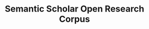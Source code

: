 ---
layout: default
citation: 'Waleed Ammar et al. 2018. Construction of the Literature Graph in Semantic
  Scholar. NAACL https://www.semanticscholar.org/paper/09e3cf5704bcb16e6657f6ceed70e93373a54618 '
cost: None
description: 'Semantic Scholar''s records for research papers published in all fields
  provided as an easy-to-use JSON archive. '
location: http://s2-public-api-prod.us-west-2.elasticbeanstalk.com/corpus/
record_creation_timestamp: 12/7/2020 17:20:46
shortname: sem_scholar_open_research
tags: '[citation to scholarly literature]'
terms_of_use: ODC-BY
title: Semantic Scholar Open Research Corpus
uuid: ff4ffcf9-5721-4148-ac59-140b9ed4dab5
---
